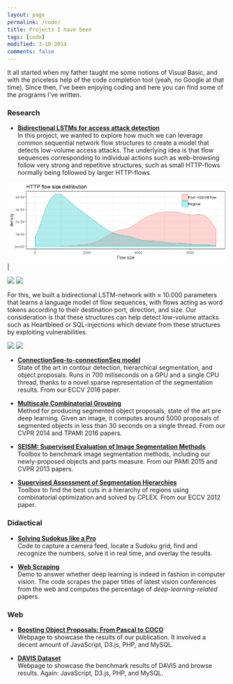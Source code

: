 ```yaml
---
layout: page
permalink: /code/
title: Projects I have been
tags: [code]
modified: 3-10-2014
comments: false
---
```



It all started when my father taught me some notions of Visual Basic, and with the priceless help of the code completion tool (yeah, no Google at that time). Since then, I've been enjoying coding and here you can find some of the programs I've written.

### Research

* [**Bidirectional LSTMs for access attack detection**](https://hc2116.github.io/docs/MLN20.pdf)<br>
In this project, we wanted to explore how much we can leverage common sequential network flow structures to create a model that detects low-volume access attacks. The underlying idea is that flow sequences corresponding to individual actions such as web-browsing follow very strong and repetitive structures, such as small HTTP-flows normally being followed by larger HTTP-flows.

![Size distribution of regular HTTP-flows and those immediately subceeding a small HTTP-flow.](images/Bi_LSTM/XSSdist3.png)| 

<p float="left">
  <img src="/Bi_LSTM/XSSdist3.png" width="200" />
  <img src="/LSTM_design_bi2.jpg" width="100" /> 
</p>


For this, we built a bidirectional LSTM-network with $\approx$ 10.000 parameters that learns a language model of flow sequences, with flows acting as word tokens according to their destination port, direction, and size. Our consideration is that these structures can help detect low-volume attacks such as Heartbleed or SQL-injections which deviate from these structures by exploiting vulnerabilities. 


<p float="left">
  <img src="/Bi_LSTM/CICplots1-1.png" width="200" />
  <img src="/CICplots2-1.png" width="200" /> 
</p>


* [**ConnectionSeq-to-connectionSeq model**](http://www.vision.ee.ethz.ch/~cvlsegmentation/cob/)<br>
State of the art in contour detection, hierarchical segmentation, and object proposals. Runs in 700 miliseconds on a GPU and a single CPU thread, thanks to a novel sparse representation of the segmentation results. From our ECCV 2016 paper.

* [**Multiscale Combinatorial Grouping**](http://www.eecs.berkeley.edu/Research/Projects/CS/vision/grouping/mcg/)<br>
Method for producing segmented object proposals, state of the art pre deep learning. Given an image, it computes around 5000 proposals of segmented objects in less than 30 seconds on a single thread. From our CVPR 2014 and TPAMI 2016 papers.

* [**SEISM: Supervised Evaluation of Image Segmentation Methods**](http://www.vision.ee.ethz.ch/~biwiproposals/seism/index.html)<br>
Toolbox to benchmark image segmentation methods, including our newly-proposed objects and parts measure. From our PAMI 2015 and CVPR 2013 papers.

* [**Supervised Assessment of Segmentation Hierarchies**](https://imatge.upc.edu/web/resources/supervised-assessment-segmentation-hierarchies)<br>
Toolbox to find the best cuts in a hierarchy of regions using combinatorial optimization and solved by CPLEX. From our ECCV 2012 paper.
 
### Didactical

* [**Solving Sudokus like a Pro**](http://jponttuset.github.io/solving-sudokus-like-a-pro-1/)<br>
Code to capture a camera feed, locate a Sudoku grid, find and recognize the numbers, solve it in real time, and overlay the results.

* [**Web Scraping**](http://jponttuset.github.io/deep-learning-scraping/)<br>
Demo to answer whether deep learning is indeed in fashion in computer vision. The code scrapes the paper titles of latest vision conferences from the web and computes the percentage of *deep-learning-related* papers.

### Web

* [**Boosting Object Proposals: From Pascal to COCO**](http://www.vision.ee.ethz.ch/~biwiproposals/boosting-coco/)<br>
Webpage to showcase the results of our publication. It involved a decent amount of JavaScript, D3.js, PHP, and MySQL.

* [**DAVIS Dataset**](https://graphics.ethz.ch/~perazzif/davis/index.html)<br>
Webpage to showcase the benchmark results of DAVIS and browse results. Again: JavaScript, D3.js, PHP, and MySQL.


